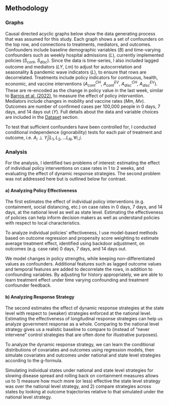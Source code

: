 ## Methodology

### Graphs

Causal directed acyclic graphs below show the data generating process that was assumed for this study. Each graph shows a set of confounders on the top row, and connections to treatments, mediators, and outcomes. Confounders include baseline demographic variables ($B$) and time-varying confounders such as weekly hospital admissions ($L$), currently implemented policies ($S_{cont}$, $S_{disc}$). Since the data is time-series, I also included lagged outcome and mediators ($LY$, $Lm$) to adjust for autocorrelation and seasonality & pandemic wave indicators ($L$),  to ensure that rows are decorrelated. Treatments include policy indicators for continuous, health, economic, and vaccine interventions ($A_{cont}^{CH}$, $A_{cont}^{EV}$, $A_{disc}^{CH}$, $A_{disc}^{EV}$). These are re-encoded as the change in policy value in the last week, similar to [Barros et al. (2022)](https://www.ncbi.nlm.nih.gov/pmc/articles/PMC9518862/), to measure the effect of policy *intervention*. Mediators include changes in mobility and vaccine rates ($Mm$, $Mv$). Outcomes are number of confirmed cases per 100,000 people in 0 days, 7 days, and 14 days out ($Y$). Full details about the data and variable choices are included in the [Dataset](/dataset) section.

To test that sufficient confounders have been controlled for, I conducted conditional independence (ignorability) tests for each pair of treatment and outcome, i.e. $A_i\perp Y_j|L_1,L_2,\dotsc L_N,\forall i,j$. 

### Analysis
For the analysis, I identified two problems of interest: estimating the effect of individual policy interventions on case rates in 1 to 2 weeks, and evaluating the effect of dynamic response strategies. The second problem was not addressed here but is outlined below for contrast. 

#### a) Analyzing Policy Effectiveness
The first estimates the effect of individual policy interventions (e.g. containment, social distancing, etc.) on case rates in 0 days, 7 days, and 14 days, at the national level as well as state level. Estimating the effectiveness of policies can help inform decision makers as well as understand policies with respect to local characteristics. 

To analyze individual policies' effectiveness, I use model-based methods based on outcome regression and propensity score weighting to estimate average treatment effect, identified using backdoor adjustment, on outcomes (e.g. case rate) 0 days, 7 days, and 14 days out. 

We model changes in policy strengths, while keeping non-differentiated values as confounders. Additional features such as lagged outcome values and temporal features are added to decorrelate the rows, in addition to confounding variables. By adjusting for history appropriately, we are able to learn treatment effect under time varying confounding and treatment confounder feedback. 

#### b) Analyzing Response Strategy
The second estimates the effect of dynamic response strategies at the state level with respect to (weaker) strategies enforced at the national level. Estimating the effectiveness of longitudinal response strategies can help us analyze government response as a whole. Comparing to the national level strategy gives us a realistic baseline to compare to (instead of “never intervene” control strategies that are often done for illustrative purposes). 

To analyze the dynamic response strategy, we can learn the conditional distributions of covariates and outcomes using regression models, then simulate covariates and outcomes under national and state level strategies according to the g-formula. 

Simulating individual states under national and state level strategies for slowing disease spread and rolling back on containment measures allows us to 1) measure how much more (or less) effective the state level strategy was over the national level strategy, and 2) compare strategies across states by looking at outcome trajectories relative to that simulated under the national level strategy. 


